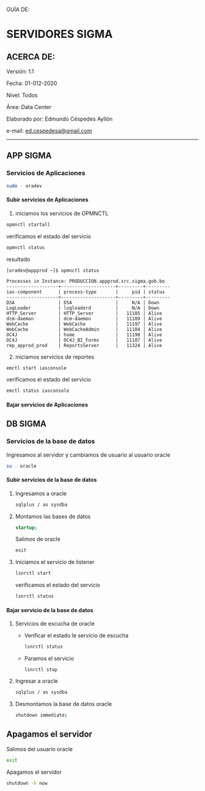 GUÍA DE: 
# SERVIDORES SIGMA
## ACERCA DE:
Versión: 1.1

Fecha: 01-012-2020

Nivel: Todos

Área: Data Center

Elaborado por: Edmundo Céspedes Ayllón

e-mail: [ed.cespedesa@gmail.com](ed.cespedesa@gmail.com)

---

## APP SIGMA

### Servicios de Aplicaciones

```bash
sudo - oradev
```

#### Subir servicios de Aplicaciones

   1. iniciamos los servicios de OPMNCTL

   ```bash
   opmnctl startall
   ```

   verificamos el estado del servicio

   ```bash
   opmnctl status
   ```

   resultado

   ```output
   [oradev@appprod ~]$ opmnctl status
   
   Processes in Instance: PRODUCCION.appprod.src.sigma.gob.bo
   -------------------+--------------------+---------+---------
   ias-component      | process-type       |     pid | status
   -------------------+--------------------+---------+---------
   DSA                | DSA                |     N/A | Down
   LogLoader          | logloaderd         |     N/A | Down
   HTTP_Server        | HTTP_Server        |   11185 | Alive
   dcm-daemon         | dcm-daemon         |   11189 | Alive
   WebCache           | WebCache           |   11197 | Alive
   WebCache           | WebCacheAdmin      |   11184 | Alive
   OC4J               | home               |   11190 | Alive
   OC4J               | OC4J_BI_Forms      |   11187 | Alive
   rep_approd_prod    | ReportsServer      |   11324 | Alive
   ```

   2. iniciamos servicios de reportes

   ```bash
   emctl start iasconsole
   ```

   verificamos el estado del servicio

   ```bash
   emctl status iasconsole
   ```

#### Bajar servicios de Aplicaciones

## DB SIGMA

### Servicios de la base de datos

Ingresamos al servidor  y cambiamos de usuario al usuario oracle

```bash
su - oracle
```
#### Subir servicios de la base de datos

1. Ingresamos a oracle

   ```bash
   sqlplus / as sysdba
   ```

2. Montamos las bases de datos

   ```sql
   startup;
   ```

   Salimos de oracle

   ```sql
   exit
   ```

3. Iniciamos el servicio de listener

   ```bash
   lsnrctl start
   ```

   verificamos el estado del servicio

   ```bash
   lsnrctl status
   ```

#### Bajar servicio de la base de datos

1. Servicios de escucha de oracle
   - Verificar el estado le servicio de escucha
     ```bash
     lsnrctl status
     ```
   - Paramos el servicio

     ```
     lsnrctl stop
     ```

2. Ingresar a oracle
   ```bash
   sqlplus / as sysdba
   ```

3. Desmontamos la base de datos oracle

   ```bash
   shutdown immediate;
   ```

## Apagamos el servidor
Salimos del usuario oracle
```bash
exit
```
Apagamos el servidor
```bash
shutdown -h now
```